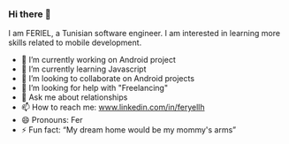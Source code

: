 ### Hi there 👋


I am FERIEL, a Tunisian software engineer. I am interested in learning more skills related to mobile development.





- 🔭 I’m currently working on Android project
- 🌱 I’m currently learning Javascript
- 👯 I’m looking to collaborate on Android projects
- 🤔 I’m looking for help with "Freelancing"
- 💬 Ask me about relationships
- 📫 How to reach me: www.linkedin.com/in/feryellh
- 😄 Pronouns: Fer 
- ⚡ Fun fact: “My dream home would be my mommy's arms”

